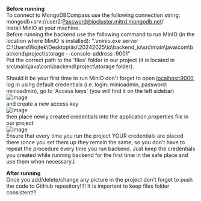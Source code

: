 **Before running**  
To connect to MongoDBCompass use the following connection string: mongodb+srv://user2:Password@iocluster.mitrd.mongodb.net/  
Install MinIO at your machine.  
Before running the backend use the following command to run MinIO (in the location where MinIO is installed): ".\minio.exe server  
C:\Users\Wojtek\Desktop\iisi\20242025\io\backend_io\src\main\java\com\backend\project\storage --console-address :9001"  
Put the correct path to the 'files' folder in our project (it is located in src\main\java\com\backend\project\storage folder).  
  
Should it be your first time to run MinIO don't forget to open [localhost:9000](http://localhost:9001/browser), log in using default credentials (i.e. login: minioadmin, password: minioadmin), go to 'Access keys' (you will find it on the left sidebar)  
![image](https://github.com/user-attachments/assets/632af66d-ee04-4c0f-8ed5-913bfe204970)  
and create a new access key  
![image](https://github.com/user-attachments/assets/4e574006-6f07-4f12-8f9f-136391cbb9a3)  
then place newly created credentials into the application.properties file in our project  
![image](https://github.com/user-attachments/assets/7b61972c-cb94-4ded-932e-681b94d5f779)  
Ensure that every time you run the project YOUR credentials are placed there (once you set them up they remain the same, so you don't have to repeat the procedure every time you run backend. Just keep the credentials you created while running backend for the first time in the safe place and use them when necessary.)  

  
**After running**  
Once you add/delete/change any picture in the project don't forget to push the code to GitHub repository!!!! It is important to keep files folder consistent!!!  
